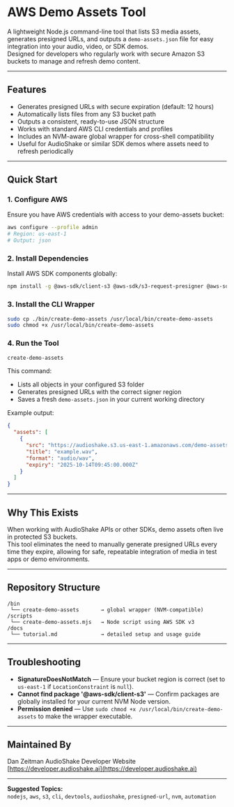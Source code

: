 # AWS Demo Assets Tool

A lightweight Node.js command-line tool that lists S3 media assets, generates presigned URLs, and outputs a `demo-assets.json` file for easy integration into your audio, video, or SDK demos.  
Designed for developers who regularly work with secure Amazon S3 buckets to manage and refresh demo content.

---

## Features
- Generates presigned URLs with secure expiration (default: 12 hours)
- Automatically lists files from any S3 bucket path
- Outputs a consistent, ready-to-use JSON structure
- Works with standard AWS CLI credentials and profiles
- Includes an NVM-aware global wrapper for cross-shell compatibility
- Useful for AudioShake or similar SDK demos where assets need to refresh periodically

---

## Quick Start

### 1. Configure AWS
Ensure you have AWS credentials with access to your demo-assets bucket:

```bash
aws configure --profile admin
# Region: us-east-1
# Output: json
```

### 2. Install Dependencies
Install AWS SDK components globally:

```bash
npm install -g @aws-sdk/client-s3 @aws-sdk/s3-request-presigner @aws-sdk/credential-providers
```

### 3. Install the CLI Wrapper
```bash
sudo cp ./bin/create-demo-assets /usr/local/bin/create-demo-assets
sudo chmod +x /usr/local/bin/create-demo-assets
```

### 4. Run the Tool
```bash
create-demo-assets
```

This command:
- Lists all objects in your configured S3 folder  
- Generates presigned URLs with the correct signer region  
- Saves a fresh `demo-assets.json` in your current working directory  

Example output:
```json
{
  "assets": [
    {
      "src": "https://audioshake.s3.us-east-1.amazonaws.com/demo-assets/example.wav?...",
      "title": "example.wav",
      "format": "audio/wav",
      "expiry": "2025-10-14T09:45:00.000Z"
    }
  ]
}
```

---

## Why This Exists
When working with AudioShake APIs or other SDKs, demo assets often live in protected S3 buckets.  
This tool eliminates the need to manually generate presigned URLs every time they expire, allowing for safe, repeatable integration of media in test apps or demo environments.

---

## Repository Structure
```
/bin
 └── create-demo-assets       → global wrapper (NVM-compatible)
/scripts
 └── create-demo-assets.mjs   → Node script using AWS SDK v3
/docs
 └── tutorial.md              → detailed setup and usage guide
```

---

## Troubleshooting
- **SignatureDoesNotMatch** — Ensure your bucket region is correct (set to `us-east-1` if `LocationConstraint` is `null`).
- **Cannot find package '@aws-sdk/client-s3'** — Confirm packages are globally installed for your current NVM Node version.
- **Permission denied** — Use `sudo chmod +x /usr/local/bin/create-demo-assets` to make the wrapper executable.

---

## Maintained By
Dan Zeitman
AudioShake Developer Website
[https://developer.audioshake.ai](https://developer.audioshake.ai)

---

**Suggested Topics:**  
`nodejs`, `aws`, `s3`, `cli`, `devtools`, `audioshake`, `presigned-url`, `nvm`, `automation`
